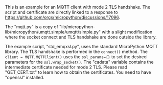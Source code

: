 
This is an example for an MQTT client with mode 2 TLS handshake. The script and certificate are directly linked to a response to https://github.com/orgs/micropython/discussions/17096.

The "mqtt.py" is a copy of "lib/micropython-lib/micropython/umqtt.simple/umqtt/simple.py" with a slight modification where the socket connect and TLS handshake are done outside the library.

The example script, "std_emqxsl.py", uses the standard MicroPython MQTT library. The TLS handshake is performed in the ```connect()``` method. The ```client = MQTT.MQTTClient()``` uses the ```ssl_params={}``` to set the desired parameters for the ```ssl.wrap_socket()```. The "cadata" variable contains the intermediate certificate needed for mode 2 TLS. Please read "GET_CERT.txt" to learn how to obtain the certificates. You need to have "openssl" installed.

